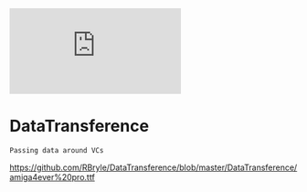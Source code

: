![alt tag](https://github.com/RBryle/DataTransference/blob/master/DataTransference/amiga4ever%20pro.ttf)

DataTransference
================

```
Passing data around VCs
```





https://github.com/RBryle/DataTransference/blob/master/DataTransference/amiga4ever%20pro.ttf
